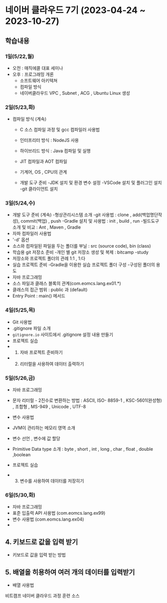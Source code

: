 # 네이버 클라우드 7기 (2023-04-24 ~ 2023-10-27)

## 학습내용

### 1일(5/22,월)

- 오전 : 매직에콜 대표 세미나
- 오후 : 프로그래밍 개론
  - 소프트웨어 아키텍쳐
  - 컴파일 방식
  - 네이버클라우드 VPC , Subnet , ACG , Ubuntu Linux 생성

### 2일(5/23,화)

- 컴파일 방식 (계속)
  - C 소스 컴파일 과정 및 gcc 컴파일러 사용법
  - 인터프리터 방식 : NodeJS 사용
  - 하이브리드 방식 : Java 컴파일 및 실행
  - JIT 컴파일과 AOT 컴파일
  - 기계어, OS , CPU의 관계

  - 개발 도구 준비
    -JDK 설치 및 환경 변수 설정
    -VSCode 설치 및 플러그인 설치
    -git 클라이언트 설치
    


### 3일(5/24,수)
  
  - 개발 도구 준비 (계속)
    -형상관리시스템 소개
    -git 사용법 : clone , add(백업명단작성), commit(백업) , push
    -Gradle 설치 및 사용법 : init , build , run
      -빌드도구 소개 및 비교 : Ant , Maven , Gradle
  - 자파 컴파일러 사용법
   - '-d' 옵션
   - 소스와 컴파일된 파일을 두는 폴더를 부닐 : src (source code), bin (class)
  - 학습용 git 저장소 준비
   -개인 별 git 저장소 생성 및 복제 : bitcamp -study
   - 저장소와 프로젝트 폴더의 관례 1:1 , 1:다 
  - 실습 프로젝트 준비
   -Gradle을 이용한 실습 프로젝트 폴더 구성
   -구성된 폴더의 용도
  - 자바 프로그래밍
   - 소스 파일과 클래스 블록의 관계(com.eomcs.lang.ex01.*) 
   - 클래스의 접근 범위 : public 과 (default)
   - Entry Point : main() 메서드

### 4일(5/25,목)

  - Git 사용법
   - .gitignore 파일 소개
   - `gitignore.io` 사이트에서 .gitignore 설정 내용 만들기
  - 프로젝트 실습
   - 1. 자바 프로젝트 준비하기
   - 2. 리터럴을 사용하여 데이터 출력하기

### 5일(5/26,금)

  - 자바 프로그래밍
   - 문자 리터럴
    - 2진수로 변환하는 방법 : ASCII, ISO- 8859-1 , KSC-5601(완성형) , 조합형 , MS-949 , Unicode , UTF-8
  - 변수 사용법
   - JVM이 관리하는 메모리 영역 소개
   - 변수 선언 , 변수에 값 할당
   - Primitive Data type 소개 : byte , short , int , long , char , float , double ,boolean

  - 프로젝트 실습
   - 3. 변수를 사용하여 데이터를 저장히기

### 6일(5/30,화)

  - 자바 프로그래밍
   - 표준 입출력 API 사용법 (com.eomcs.lang.ex99)
   - 변수 사용법 (com.eomcs.lang.ex04)
   -

   
## 4. 키보드로 값을 입력 받기

 - 키보드로 값을 입력 받는 방법

## 5. 배열을 히용하여 여러 개의 데이터를 입력받기

 - 배열 사용법

비트캠프 네이버 클라우드 과정 훈련 소스
